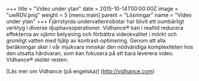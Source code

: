 +++
title = "Video under ytan"
date = 2015-10-14T00:00:00Z
image = "uwROV.png"
weight = 5
[menu.main]
parent = "Lösningar"
name = "Video under ytan"
+++
Fjärrstyrda undervattenrobotar har blivit ett oumbärligt verktyg i diverse djuphavsoperationer. Vidhance® kan i realtid reducera effekterna av ojämn belysning och förbättra videokvalitet i mörkt och grumligt vatten med hjälp av kontrast-optimering. Genom att alla beräkningar sker i vår mjukvara minskar den nödvändiga komplexiteten hos den utsatta hårdvaran, som kan fokusera på att bara leverera video. Vidhance® sköter resten.

[Läs mer om Vidhance (på engelska)] (http://vidhance.com)
